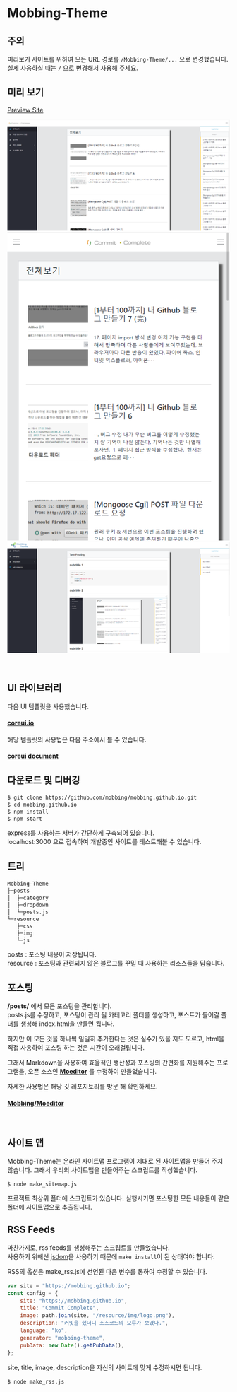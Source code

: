 # Mobbing-Theme

## 주의
미리보기 사이트를 위하여 모든 URL 경로를 `/Mobbing-Theme/...` 으로 변경했습니다.<br>
실제 사용하실 때는 `/` 으로 변경해서 사용해 주세요.

## 미리 보기

[Preview Site](https://tree-some.github.io/Mobbing-Theme/)

![img-1](./resource/img/readme/image-1.png)
![img-2](./resource/img/readme/image-2.png)
![img-3](./resource/img/readme/image-3.png)

<br>

## UI 라이브러리

다음 UI 템플릿을 사용했습니다.
#### [coreui.io](https://coreui.io)

해당 템플릿의 사용법은 다음 주소에서 볼 수 있습니다.
#### [coreui document](https://coreui.io/docs/getting-started/introduction/)

## 다운로드 및 디버깅
```console
$ git clone https://github.com/mobbing/mobbing.github.io.git
$ cd mobbing.github.io
$ npm install
$ npm start
```

express를 사용하는 서버가 간단하게 구축되어 있습니다.<br>
localhost:3000 으로 접속하여 개발중인 사이트를 테스트해볼 수 있습니다.

## 트리
```none
Mobbing-Theme
├─posts
│  ├─category
│  ├─dropdown
│  └─posts.js
└─resource
   ├─css
   ├─img
   └─js
```

posts : 포스팅 내용이 저장됩니다.<br>
resource : 포스팅과 관련되지 않은 블로그를 꾸밀 때 사용하는 리소스들을 담습니다.

## 포스팅
**/posts/** 에서 모든 포스팅을 관리합니다.<br>
posts.js를 수정하고, 포스팅이 관리 될 카테고리 폴더를 생성하고, 포스트가 들어갈 폴더를 생성해 index.html을 만들면 됩니다.

하지만 이 모든 것을 하나씩 일일히 추가한다는 것은 실수가 있을 지도 모르고, html을 직접 사용하여 포스팅 하는 것은 시간이 오래걸립니다.

그래서 Markdown을 사용하여 효율적인 생산성과 포스팅의 간편화를 지원해주는 프로그램을, 오픈 소스인 **[Moeditor](https://github.com/Moeditor/Moeditor)** 를 수정하여 만들었습니다.

자세한 사용법은 해당 깃 레포지토리를 방문 해 확인하세요.

#### [Mobbing/Moeditor](https://github.com/mobbing/Moeditor)

<br>

## 사이트 맵

Mobbing-Theme는 온라인 사이트맵 프로그램이 제대로 된 사이트맵을 만들어 주지 않습니다. 그래서 우리의 사이트맵을 만들어주는 스크립트를 작성했습니다.

```console
$ node make_sitemap.js
```
프로젝트 최상위 폴더에 스크립트가 있습니다. 실행시키면 포스팅한 모든 내용들이 같은 폴더에 사이트맵으로 추출됩니다. 

## RSS Feeds

마찬가지로, rss feeds를 생성해주는 스크립트를 만들었습니다.<br>
사용하기 위해선 [jsdom](https://github.com/jsdom/jsdom)을 사용하기 때문에 `make install`이 된 상태여야 합니다.

RSS의 옵션은 make_rss.js에 선언된 다음 변수를 통하여 수정할 수 있습니다.

```js
var site = "https://mobbing.github.io";
const config = {
	site: "https://mobbing.github.io",
	title: "Commit Complete",
	image: path.join(site, "/resource/img/logo.png"),
	description: "커밋을 했더니 소스코드의 오류가 보였다.",
	language: "ko",
	generator: "mobbing-theme",
	pubData: new Date().getPubData(),
};
```
site, title, image, description을 자신의 사이트에 맞게 수정하시면 됩니다.

```console
$ node make_rss.js
```
